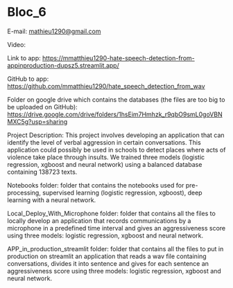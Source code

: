 # Bloc_6

E-mail: mathieu1290@gmail.com

Video:

Link to app: https://mmatthieu1290-hate-speech-detection-from-appinproduction-dupsz5.streamlit.app/

GitHub to app: https://github.com/mmatthieu1290/hate_speech_detection_from_wav

Folder on google drive which contains the databases (the files are too big to be uploaded on GitHub): 
https://drive.google.com/drive/folders/1hsEim7Hmhzk_r9qbO9smL0goVBNMXC5g?usp=sharing

Project Description: This project involves developing an application that can identify the level of verbal aggression in certain conversations. This application could
possibly be used in schools to detect places where acts of violence take place through insults. We trained three models (logistic regression, xgboost and neural 
network) using a balanced database containing 138723 texts.

Notebooks folder: folder that contains the notebooks used for pre-processing, supervised learning (logistic regression, xgboost), deep learning with a neural network.

Local_Deploy_With_Microphone folder: folder that contains all the files to locally develop an application that records communications by a microphone
in a predefined time interval and gives an aggressiveness score using three models: logistic regression, xgboost and neural network.

APP_in_production_streamlit folder: folder that contains all the files to put in production on streamlit an application that reads a wav file containing
conversations, divides it into sentence and gives for each sentence an aggressiveness score using three models: logistic regression, xgboost and neural network.




